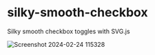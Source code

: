 # silky-smooth-checkbox
Silky smooth checkbox toggles with SVG.js

![Screenshot 2024-02-24 115328](https://github.com/nabinjana-dsc/silky-smooth-checkbox/assets/120771456/59ed2356-9fad-4cb1-8e13-a67f6774485e)
